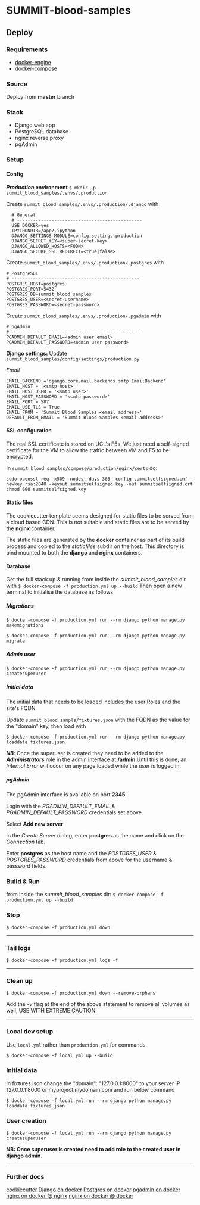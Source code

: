 # SUMMIT-blood-samples

## Deploy

### Requirements
* [docker-engine](https://docs.docker.com/engine/install/centos/)
* [docker-compose](https://docs.docker.com/compose/install/)

### Source
Deploy from **master** branch

### Stack
* Django web app
* PostgreSQL database
* nginx reverse proxy
* pgAdmin

### Setup
#### Config

***Production* environment**
`$ mkdir -p summit_blood_samples/.envs/.production`

Create `summit_blood_samples/.envs/.production/.django`  with

      # General
      # -----------------------------------------------
      USE_DOCKER=yes
      IPYTHONDIR=/app/.ipython
      DJANGO_SETTINGS_MODULE=config.settings.production
      DJANGO_SECRET_KEY=<super-secret-key>
      DJANGO_ALLOWED_HOSTS=<FQDN>
      DJANGO_SECURE_SSL_REDIRECT=<true|false>


Create `summit_blood_samples/.envs/.production/.postgres`  with

    # PostgreSQL
    # ------------------------------------------------
    POSTGRES_HOST=postgres
    POSTGRES_PORT=5432
    POSTGRES_DB=summit_blood_samples
    POSTGRES_USER=<secret-username>
    POSTGRES_PASSWORD=<secret-password>

Create `summit_blood_samples/.envs/.production/.pgadmin`  with

    # pgAdmin
    # ------------------------------------------------
    PGADMIN_DEFAULT_EMAIL=<admin user email>
    PGADMIN_DEFAULT_PASSWORD=<admin user password>


**Django settings:**
Update `summit_blood_samples/config/settings/production.py`

*Email*

    EMAIL_BACKEND ='django.core.mail.backends.smtp.EmailBackend'
    EMAIL_HOST = '<smtp host>'
    EMAIL_HOST_USER = '<smtp user>'
    EMAIL_HOST_PASSWORD = '<smtp password>'
    EMAIL_PORT = 587
    EMAIL_USE_TLS = True
    EMAIL_FROM = 'Summit Blood Samples <email address>'
    DEFAULT_FROM_EMAIL = 'Summit Blood Samples <email address>'

#### SSL configuration
The real SSL certificate is stored on UCL's F5s.
We just need a self-signed certificate for the VM to allow the traffic between VM and F5 to be encrypted.

In `summit_blood_samples/compose/production/nginx/certs` do:
```
sudo openssl req -x509 -nodes -days 365 -config summitselfsigned.cnf -newkey rsa:2048 -keyout summitselfsigned.key -out summitselfsigned.crt
chmod 600 summitselfsigned.key
```


#### Static files
The cookiecutter template seems designed for static files to be served from a cloud based CDN.
This is not suitable and static files are to be served by the **nginx** container.

The static files are generated by the **docker** container as part of its build process and copied to the *staticfiles*
subdir on the host.
This directory is bind mounted to both the **django** and **nginx** containers.


#### Database
Get the full stack up & running from inside the *summit_blood_samples* dir with
`$ docker-compose -f production.yml up --build`
Then open a new terminal to initialise the database as follows

##### Migrations
`$ docker-compose -f production.yml run --rm django python manage.py makemigrations`

`$ docker-compose -f production.yml run --rm django python manage.py migrate`

##### Admin user

`$ docker-compose -f production.yml run --rm django python manage.py createsuperuser`

##### Initial data
The initial data that needs to be loaded includes the user Roles and the site's FQDN

Update `summit_blood_sampls/fixtures.json` with the FQDN as the value for the "domain" key, then load with

`$ docker-compose -f production.yml run --rm django python manage.py loaddata fixtures.json`

***NB***: Once the superuser is created they need to be added to the ***Administrators*** role in the admin interface
at **/admin**
Until this is done, an *Internal Error* will occur on any page loaded while the user is logged in.

##### pgAdmin
The pgAdmin interface is available on port **2345**

Login with the *PGADMIN_DEFAULT_EMAIL* & *PGADMIN_DEFAULT_PASSWORD* credentials set above.

Select **Add new server**

In the *Create Server* dialog, enter **postgres** as the name and click on the *Connection* tab.

Enter **postgres** as the host name and the *POSTGRES_USER* & *POSTGRES_PASSWORD* credentials from above
for the username & password fields.


### Build & Run
from inside the *summit_blood_samples* dir:
`$ docker-compose -f production.yml up --build`

### Stop
`$ docker-compose -f production.yml down`

----
### Tail logs
`$ docker-compose -f production.yml logs -f`

----
### Clean up
`$ docker-compose -f production.yml down --remove-orphans`

Add the *-v* flag at the end of the above statement to remove all volumes as well, USE WITH EXTREME CAUTION!

----
### Local dev setup
Use `local.yml` rather than `production.yml` for commands.

`$ docker-compose -f local.yml up --build`

### Initial data
In fixtures.json change the "domain": "127.0.0.1:8000" to your server IP 127.0.0.1:8000 or myproject.mydomain.com and run below command

`$ docker-compose -f local.yml run --rm django python manage.py loaddata fixtures.json`

### User creation
`$ docker-compose -f local.yml run --rm django python manage.py createsuperuser`

**NB: Once superuser is created need to add role to the created user in django admin.**

----

### Further docs

[cookiecutter Django on docker](http://cookiecutter-django.readthedocs.io/en/latest/deployment-with-docker.html)
[Postgres on docker](https://docs.docker.com/engine/examples/postgresql_service/)
[pgadmin on docker](https://www.pgadmin.org/docs/pgadmin4/latest/container_deployment.html)
[nginx on docker @ nginx](https://docs.nginx.com/nginx/admin-guide/installing-nginx/installing-nginx-docker/)
[nginx on docker @ docker](https://www.docker.com/blog/how-to-use-the-official-nginx-docker-image/)
